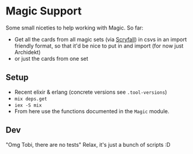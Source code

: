 # Magic Support

Some small niceties to help working with Magic. So far:

* Get all the cards from all magic sets (via [Scryfall](https://scryfall.com/)) in csvs in an import friendly format, so that it'd be nice to put in and import (for now just Archidekt)
* or just the cards from one set

## Setup

* Recent elixir & erlang (concrete versions see `.tool-versions`)
* `mix deps.get`
* `iex -S mix`
* From here use the functions documented in the `Magic` module.

## Dev

"Omg Tobi, there are no tests"
Relax, it's just a bunch of scripts :D
